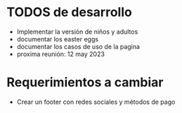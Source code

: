 # TODOS de desarrollo
- Implementar la versión de niños y adultos
- documentar los easter eggs
- documentar los casos de uso de la pagina
- proxima reunión: 12 may 2023

# Requerimientos a cambiar
- Crear un footer con redes sociales y métodos de pago